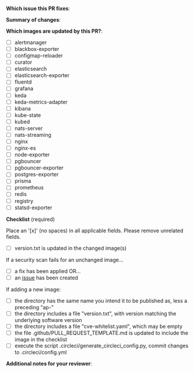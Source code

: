 <!--
Thank you for contributing to astronomer/ap-vendor!

When you push to any branch, CI will run:
- build all images
- security scan all images

When your change is merged to main:
- build all images
- security scan all images
- any images where the version is not published to Dockerhub, then publish
-->

**Which issue this PR fixes**:

<!-- if applicable, otherwise just delete the header -->

**Summary of changes**:

<!-- required -->

**Which images are updated by this PR?**:

<!-- required -->

- [ ] alertmanager
- [ ] blackbox-exporter
- [ ] configmap-reloader 
- [ ] curator
- [ ] elasticsearch
- [ ] elasticsearch-exporter
- [ ] fluentd
- [ ] grafana
- [ ] keda
- [ ] keda-metrics-adapter
- [ ] kibana
- [ ] kube-state
- [ ] kubed
- [ ] nats-server
- [ ] nats-streaming
- [ ] nginx
- [ ] nginx-es
- [ ] node-exporter
- [ ] pgbouncer
- [ ] pgbouncer-exporter
- [ ] postgres-exporter
- [ ] prisma
- [ ] prometheus
- [ ] redis
- [ ] registry
- [ ] statsd-exporter

**Checklist** (required)

Place an '[x]' (no spaces) in all applicable fields. Please remove unrelated fields.

- [ ] version.txt is updated in the changed image(s)

If a security scan fails for an unchanged image...

- [ ]  a fix has been applied OR...
- [ ]  an [issue](<!-- link to the issue -->) has been created

<!--
Please give it a shot to fix any security issue, even if unrelated to your change.
-->

If adding a new image:

- [ ] the directory has the same name you intend it to be published as, less a preceding "ap-"
- [ ] the directory includes a file "version.txt", with version matching the underlying software version
- [ ] the directory includes a file "cve-whitelist.yaml", which may be empty
- [ ] the file .github/PULL_REQUEST_TEMPLATE.md is updated to include the image in the checklist
- [ ] execute the script .circleci/generate_circleci_config.py, commit changes to .circleci/config.yml

**Additional notes for your reviewer**:
